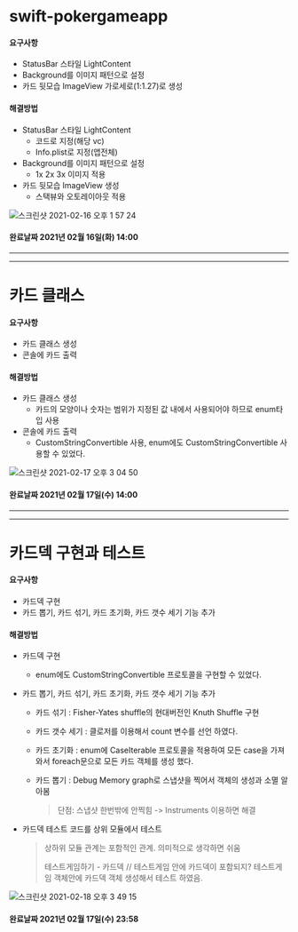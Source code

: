 # swift-pokergameapp


#### 요구사항
- StatusBar 스타일 LightContent
- Background를 이미지 패턴으로 설정
- 카드 뒷모습 ImageView 가로세로(1:1.27)로 생성

#### 해결방법
- StatusBar 스타일 LightContent
  - 코드로 지정(해당 vc)
  - Info.plist로 지정(앱전체)
- Background를 이미지 패턴으로 설정
  - 1x 2x 3x 이미지 적용
- 카드 뒷모습 ImageView 생성
  - 스택뷰와 오토레이아웃 적용

![스크린샷 2021-02-16 오후 1 57 24](https://user-images.githubusercontent.com/73683735/108020135-0a2f2d00-705f-11eb-9fa3-035557116596.png)

#### 완료날짜 2021년 02월 16일(화) 14:00

---
---

# 카드 클래스


#### 요구사항
- 카드 클래스 생성
- 콘솔에 카드 출력

#### 해결방법
- 카드 클래스 생성
  - 카드의 모양이나 숫자는 범위가 지정된 값 내에서 사용되어야 하므로 enum타입 사용 
- 콘솔에 카드 출력
  - CustomStringConvertible 사용, enum에도 CustomStringConvertible 사용할 수 있었다.

![스크린샷 2021-02-17 오후 3 04 50](https://user-images.githubusercontent.com/73683735/108162990-9578f300-7131-11eb-8b16-5dce2d4907d3.png)

#### 완료날짜 2021년 02월 17일(수) 14:00

---
---

# 카드덱 구현과 테스트


#### 요구사항
- 카드덱 구현
- 카드 뽑기, 카드 섞기, 카드 초기화, 카드 갯수 세기 기능 추가

#### 해결방법
- 카드덱 구현

  - enum에도 CustomStringConvertible 프로토콜을 구현할 수 있었다.

- 카드 뽑기, 카드 섞기, 카드 초기화, 카드 갯수 세기 기능 추가

  - 카드 섞기 : Fisher-Yates shuffle의 현대버전인 Knuth Shuffle 구현

  - 카드 갯수 세기 : 클로저를 이용해서 count 변수를 선언 하였다.

  - 카드 초기화 : enum에 CaseIterable 프로토콜을 적용하여 모든 case을 가져와서 foreach문으로 모든 카드 객체를 생성 했다.

  - 카드 뽑기 : Debug Memory graph로 스냅샷을 찍어서 객체의 생성과 소멸 알아봄

    >  단점: 스냅샷 한번밖에 안찍힘  -> Instruments 이용하면 해결

- 카드덱 테스트 코드를 상위 모듈에서 테스트

  > 상하위 모듈 관계는 포함적인 관계. 의미적으로 생각하면 쉬움
  >
  >  테스트게임하기 - 카드덱 // 테스트게임 안에 카드덱이 포함되지? 테스트게임 객체안에 카드덱 객체 생성해서 테스트 하였음.

![스크린샷 2021-02-18 오후 3 49 15](https://user-images.githubusercontent.com/73683735/108316951-f02d5000-7200-11eb-899a-b3c1820236d2.png)

#### 완료날짜 2021년 02월 17일(수) 23:58

